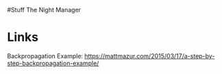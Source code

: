 #Stuff
The Night Manager

# Links
Backpropagation Example: https://mattmazur.com/2015/03/17/a-step-by-step-backpropagation-example/
